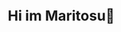 <div id="toc">
  <ul style="list-style: none">
    <summary>
      <h1 align="center">Hi im Maritosu👋</h1>
    </summary>
  </ul>
</div>
